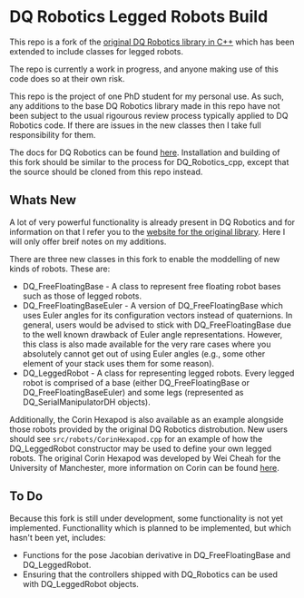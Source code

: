# DQ Robotics Legged Robots Build
This repo is a fork of the [original DQ Robotics library in C++](https://github.com/dqrobotics/cpp) which has been extended to include classes for legged robots. 

The repo is currently a work in progress, and anyone making use of this code does so at their own risk.

This repo is the project of one PhD student for my personal use. As such, any additions to the base DQ Robotics library made in this repo have not been subject to the usual rigourous review process typically applied to DQ Robotics code. If there are issues in the new classes then I take full responsibility for them.

The docs for DQ Robotics can be found [here](https://dqroboticsgithubio.readthedocs.io/en/latest/installation/cpp.html). Installation and building of this fork should be similar to the process for DQ_Robotics_cpp, except that the source should be cloned from this repo instead.

## Whats New

A lot of very powerful functionality is already present in DQ Robotics and for information on that I refer you to the [website for the original library](https://dqrobotics.github.io/). Here I will only offer breif notes on my additions.

There are three new classes in this fork to enable the moddelling of new kinds of robots. These are:
- DQ_FreeFloatingBase - A class to represent free floating robot bases such as those of legged robots.
- DQ_FreeFloatingBaseEuler - A version of DQ_FreeFloatingBase which uses Euler angles for its configuration vectors instead of quaternions. In general, users would be advised to stick with DQ_FreeFloatingBase due to the well known drawback of Euler angle representations. However, this class is also made available for the very rare cases where you absolutely cannot get out of using Euler angles (e.g., some other element of your stack uses them for some reason).
- DQ_LeggedRobot - A class for representing legged robots. Every legged robot is comprised of a base (either DQ_FreeFloatingBase or DQ_FreeFloatingBaseEuler) and some legs (represented as DQ_SerialManipulatorDH objects).

Additionally, the Corin Hexapod is also available as an example alongside those robots provided by the original DQ Robotics distrobution. New users should see `src/robots/CorinHexapod.cpp` for an example of how the DQ_LeggedRobot constructor may be used to define your own legged robots. The original Corin Hexapod was developed by Wei Cheah for the University of Manchester, more information on Corin can be found [here](https://uomrobotics.com/collaborations/rain/remote-inspection/corin.html).

## To Do

Because this fork is still under development, some functionality is not yet implemented. Functionallity which is planned to be implemented, but which hasn't been yet, includes:
- Functions for the pose Jacobian derivative in DQ_FreeFloatingBase and DQ_LeggedRobot.
- Ensuring that the controllers shipped with DQ_Robotics can be used with DQ_LeggedRobot objects.
